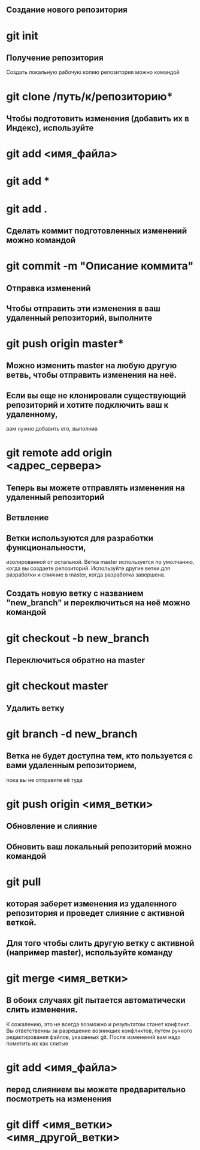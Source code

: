 ## Создание нового репозитория

# git init

## Получение репозитория
Создать локальную рабочую копию репозитория можно командой

# git clone /путь/к/репозиторию* 


## Чтобы подготовить изменения (добавить их в Индекс), используйте

# git add <имя_файла>
# git add *
# git add .


## Сделать коммит подготовленных изменений можно командой

# git commit -m "Описание коммита"


## Отправка изменений

## Чтобы отправить эти изменения в ваш удаленный репозиторий, выполните

# git push origin master*

## Можно изменить master на любую другую ветвь, чтобы отправить изменения на неё.

## Если вы еще не клонировали существующий репозиторий и хотите подключить ваш к удаленному,
вам нужно добавить его, выполнив

# git remote add origin <адрес_сервера>

## Теперь вы можете отправлять изменения на удаленный репозиторий


## Ветвление

## Ветки используются для разработки функциональности, 
изолированной от остальной. Ветка master используется по умолчанию, 
когда вы создаете репозиторий. Используйте другие ветки для разработки 
и слияние в master, когда разработка завершена.

## Создать новую ветку с названием "new_branch" и переключиться на неё можно командой

# git checkout -b new_branch

## Переключиться обратно на master

# git checkout master

## Удалить ветку

# git branch -d new_branch

## Ветка не будет доступна тем, кто пользуется с вами удаленным репозиторием, 
пока вы не отправите её туда

# git push origin <имя_ветки>


## Обновление и слияние

## Обновить ваш локальный репозиторий можно командой

# git pull

## которая заберет изменения из удаленного репозитория и проведет слияние с активной веткой.
## Для того чтобы слить другую ветку с активной (например master), используйте команду

# git merge <имя_ветки>

## В обоих случаях git пытается автоматически слить изменения. 
К сожалению, это не всегда возможно и результатом станет конфликт. 
Вы ответственны за разрешение возникших конфликтов, 
путем ручного редактирования файлов, указанных git. 
После изменений вам надо пометить их как слитые

# git add <имя_файла> 

## перед слиянием вы можете предварительно посмотреть на изменения

# git diff <имя_ветки> <имя_другой_ветки>